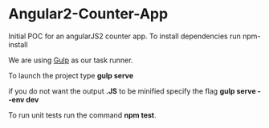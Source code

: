 # Angular2-Counter-App
Initial POC for an angularJS2 counter app.
To install dependencies run npm-install

We are using [Gulp](http://gulpjs.com/ "Gulp's Homepage") as our task runner.

To launch the project type **gulp serve**

if you do not want the output __.JS__ to be minified specify the flag **gulp serve --env dev**

To run unit tests run the command **npm test**.
